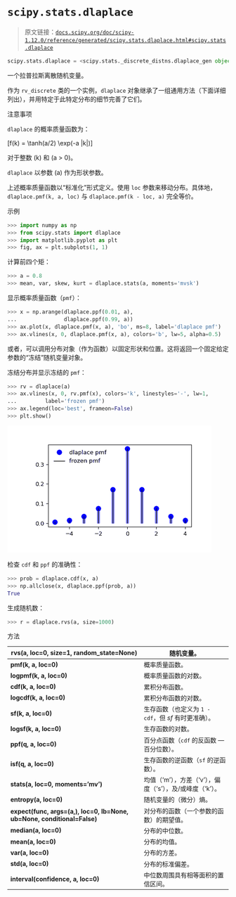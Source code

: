 # `scipy.stats.dlaplace`

> 原文链接：[`docs.scipy.org/doc/scipy-1.12.0/reference/generated/scipy.stats.dlaplace.html#scipy.stats.dlaplace`](https://docs.scipy.org/doc/scipy-1.12.0/reference/generated/scipy.stats.dlaplace.html#scipy.stats.dlaplace)

```py
scipy.stats.dlaplace = <scipy.stats._discrete_distns.dlaplace_gen object>
```

一个拉普拉斯离散随机变量。

作为 `rv_discrete` 类的一个实例，`dlaplace` 对象继承了一组通用方法（下面详细列出），并用特定于此特定分布的细节完善了它们。

注意事项

`dlaplace` 的概率质量函数为：

\[f(k) = \tanh(a/2) \exp(-a |k|)\]

对于整数 \(k\) 和 \(a > 0\)。

`dlaplace` 以参数 \(a\) 作为形状参数。

上述概率质量函数以“标准化”形式定义。使用 `loc` 参数来移动分布。具体地，`dlaplace.pmf(k, a, loc)` 与 `dlaplace.pmf(k - loc, a)` 完全等价。

示例

```py
>>> import numpy as np
>>> from scipy.stats import dlaplace
>>> import matplotlib.pyplot as plt
>>> fig, ax = plt.subplots(1, 1) 
```

计算前四个矩：

```py
>>> a = 0.8
>>> mean, var, skew, kurt = dlaplace.stats(a, moments='mvsk') 
```

显示概率质量函数（`pmf`）：

```py
>>> x = np.arange(dlaplace.ppf(0.01, a),
...               dlaplace.ppf(0.99, a))
>>> ax.plot(x, dlaplace.pmf(x, a), 'bo', ms=8, label='dlaplace pmf')
>>> ax.vlines(x, 0, dlaplace.pmf(x, a), colors='b', lw=5, alpha=0.5) 
```

或者，可以调用分布对象（作为函数）以固定形状和位置。这将返回一个固定给定参数的“冻结”随机变量对象。

冻结分布并显示冻结的 `pmf`：

```py
>>> rv = dlaplace(a)
>>> ax.vlines(x, 0, rv.pmf(x), colors='k', linestyles='-', lw=1,
...         label='frozen pmf')
>>> ax.legend(loc='best', frameon=False)
>>> plt.show() 
```

![../../_images/scipy-stats-dlaplace-1_00_00.png](img/2191d63d53a3fa0170cf0d7cd404390b.png)

检查 `cdf` 和 `ppf` 的准确性：

```py
>>> prob = dlaplace.cdf(x, a)
>>> np.allclose(x, dlaplace.ppf(prob, a))
True 
```

生成随机数：

```py
>>> r = dlaplace.rvs(a, size=1000) 
```

方法

| **rvs(a, loc=0, size=1, random_state=None)** | 随机变量。 |
| --- | --- |
| **pmf(k, a, loc=0)** | 概率质量函数。 |
| **logpmf(k, a, loc=0)** | 概率质量函数的对数。 |
| **cdf(k, a, loc=0)** | 累积分布函数。 |
| **logcdf(k, a, loc=0)** | 累积分布函数的对数。 |
| **sf(k, a, loc=0)** | 生存函数（也定义为 `1 - cdf`，但 *sf* 有时更准确）。 |
| **logsf(k, a, loc=0)** | 生存函数的对数。 |
| **ppf(q, a, loc=0)** | 百分点函数（`cdf` 的反函数 — 百分位数）。 |
| **isf(q, a, loc=0)** | 生存函数的逆函数（`sf` 的逆函数）。 |
| **stats(a, loc=0, moments=’mv’)** | 均值（‘m’），方差（‘v’），偏度（‘s’），及/或峰度（‘k’）。 |
| **entropy(a, loc=0)** | 随机变量的（微分）熵。 |
| **expect(func, args=(a,), loc=0, lb=None, ub=None, conditional=False)** | 对分布的函数（一个参数的函数）的期望值。 |
| **median(a, loc=0)** | 分布的中位数。 |
| **mean(a, loc=0)** | 分布的均值。 |
| **var(a, loc=0)** | 分布的方差。 |
| **std(a, loc=0)** | 分布的标准偏差。 |
| **interval(confidence, a, loc=0)** | 中位数周围具有相等面积的置信区间。 |
